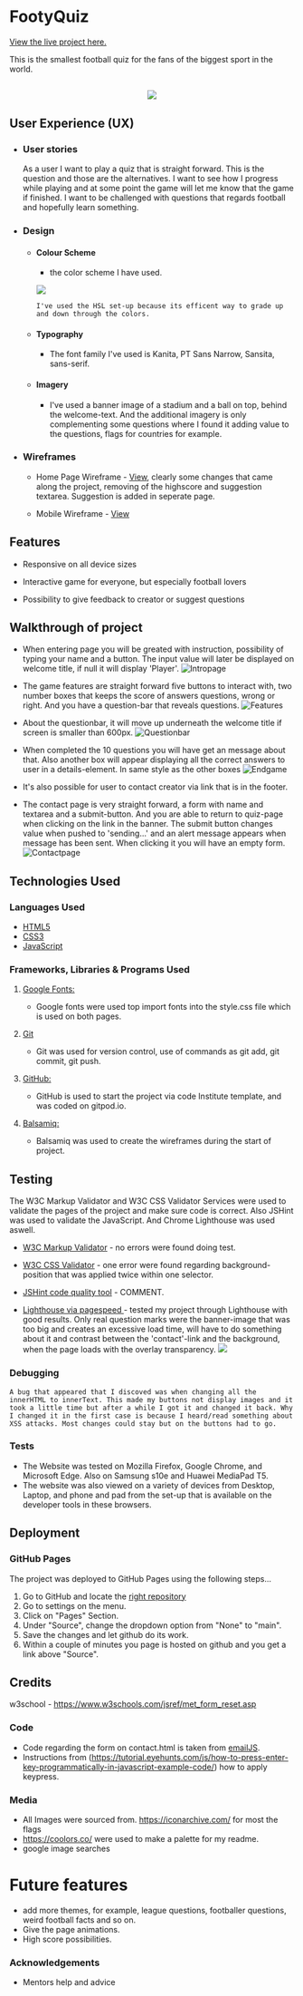 # FootyQuiz

[View the live project here.](https://awrelh.github.io/FootyQuiz/)

This is the smallest football quiz for the fans of the biggest sport in the world.

<h2 align="center"><img src="assets/images/forREADME/mockup.png"></h2>

## User Experience (UX)

-   ### User stories

    As a user I want to play a quiz that is straight forward. 
    This is the question and those are the alternatives. I want to see how I progress while playing and at some point the game will let me know that the game if finished. I want to be challenged with questions that regards football and hopefully learn something. 



-   ### Design
    -   #### Colour Scheme
        -  the color scheme I have used.
        
        ![](assets/images/forREADME/colors.png)
        
            I've used the HSL set-up because its efficent way to grade up and down through the colors. 
    -   #### Typography
        -   The font family I've used is Kanita, PT Sans Narrow, Sansita, sans-serif.
    -   #### Imagery
        -   I've used a banner image of a stadium and a ball on top, behind the welcome-text. And the additional imagery is only complementing some questions where I found it adding value to the questions, flags for countries for example. 

*   ### Wireframes

    -   Home Page Wireframe - [View](assets/images/forREADME/footyQuizDesktop.png), clearly some changes that came along the project, removing of the highscore and suggestion textarea. Suggestion is added in seperate page.

    -   Mobile Wireframe - [View](assets/images/forREADME/footyQuizMobile.png)

   

## Features

-   Responsive on all device sizes

-   Interactive game for everyone, but especially football lovers

-   Possibility to give feedback to creator or suggest questions

## Walkthrough of project
-    When entering page you will be greated with instruction, possibility of typing your name and a button. The input value will later be displayed on welcome title, if null it will display 'Player'.
    ![Intropage](assets/images/forREADME/introinfo.PNG)
    
-   The game features are straight forward five buttons to interact with, two number boxes that keeps the score of answers questions, wrong or right. And you have a question-bar that reveals questions.  ![Features](assets/images/forREADME/gamefeatures.PNG)

-   About the questionbar, it will move up underneath the welcome title if screen is smaller than 600px. ![Questionbar](assets/images/forREADME/questionbar.PNG)

-   When completed the 10 questions you will have get an message about that. Also another box will appear displaying all the correct answers to user in a details-element. In same style as the other boxes ![Endgame](assets/images/forREADME/endgameScreen.PNG)

- It's also possible for user to contact creator via link that is in the footer. 

-   The contact page is very straight forward, a form with name and textarea and a submit-button. And you are able to return to quiz-page when clicking on the link in the banner. The submit button changes value when pushed to 'sending...' and an alert message appears when message has been sent. When clicking it you will have an empty form.
![Contactpage](assets/images/forREADME/contactpage.PNG)


## Technologies Used

### Languages Used

-   [HTML5](https://en.wikipedia.org/wiki/HTML5)
-   [CSS3](https://en.wikipedia.org/wiki/Cascading_Style_Sheets)
-   [JavaScript](https://en.wikipedia.org/wiki/JavaScript)

### Frameworks, Libraries & Programs Used

1. [Google Fonts:](https://fonts.google.com/)
    - Google fonts were used top import fonts into the style.css file which is used on both pages.
1. [Git](https://git-scm.com/)
    - Git was used for version control, use of commands as git add, git commit, git push. 
1. [GitHub:](https://github.com/)
    - GitHub is used to start the project via code Institute template, and was coded on gitpod.io. 

1. [Balsamiq:](https://balsamiq.com/)
    - Balsamiq was used to create the wireframes during the start of project.

## Testing

The W3C Markup Validator and W3C CSS Validator Services were used to validate the pages of the project and make sure code is correct. Also JSHint was used to validate the JavaScript. And Chrome Lighthouse was used aswell.

-   [W3C Markup Validator](https://jigsaw.w3.org/css-validator/#validate_by_input) - no errors were found doing test.

-   [W3C CSS Validator](https://jigsaw.w3.org/css-validator/#validate_by_input) - one error were found regarding background-position that was applied twice within one selector. 

- [JSHint code quality tool](https://jigsaw.w3.org/css-validator/#validate_by_input) - COMMENT.

- [Lighthouse via pagespeed ](https://pagespeed.web.dev/) - tested my project through Lighthouse with good results. Only real question marks were the banner-image that was too big and creates an excessive load time, will have to do something about it and contrast between the 'contact'-link and the background, when the page loads with the overlay transparency. ![](assets/images/forREADME/lighthouseReport.PNG)

### Debugging
    A bug that appeared that I discoved was when changing all the innerHTML to innerText. This made my buttons not display images and it took a little time but after a while I got it and changed it back. Why I changed it in the first case is because I heard/read something about XSS attacks. Most changes could stay but on the buttons had to go. 

### Tests
-   The Website was tested on Mozilla Firefox, Google Chrome, and Microsoft Edge. Also on Samsung s10e and Huawei MediaPad T5.
-   The website was also viewed on a variety of devices from Desktop, Laptop, and phone and pad from the set-up that is available on the developer tools in these browsers. 

## Deployment
### GitHub Pages

The project was deployed to GitHub Pages using the following steps...

1. Go to GitHub and locate the [right repository](https://github.com/AwrelH/FootyQuiz)
2. Go to settings on the menu.  
3. Click on "Pages" Section.
4. Under "Source", change the dropdown option from "None" to "main".
5. Save the changes and let github do its work.
6. Within a couple of minutes you page is hosted on github and you get a link above "Source".

## Credits
w3school - https://www.w3schools.com/jsref/met_form_reset.asp

### Code
- Code regarding the form on contact.html is taken from [emailJS](https://www.emailjs.com/docs/tutorial/creating-contact-form/). 
- Instructions from (https://tutorial.eyehunts.com/js/how-to-press-enter-key-programmatically-in-javascript-example-code/) how to apply keypress. 


### Media

-   All Images were sourced from.
    https://iconarchive.com/ for most the flags
-   https://coolors.co/ were used to make a palette for my readme.
-   google image searches

# Future features
- add more themes, for example, league questions, footballer questions, weird football facts and so on.
- Give the page animations.
- High score possibilities.


### Acknowledgements
-   Mentors help and advice

